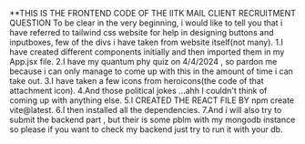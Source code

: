 **THIS IS THE FRONTEND CODE OF THE IITK MAIL CLIENT RECRUITMENT QUESTION
To be clear in the very beginning, i would like to tell you that i have referred to tailwind css website
for help in designing buttons and inputboxes, few of the divs i have taken from website itself(not many).
1.I have created different components initially and then imported them in my App.jsx file.
2.I have my quantum phy quiz on 4/4/2024 , so pardon me because i can only manage to come up with this in the amount of time i can take out.
3.I have taken a few icons from heroicons(the code of that attachment icon).
4.And those political jokes ...ahh I couldn't think of coming up with anything else.
5.I CREATED THE REACT FILE BY npm create vite@latest.
6.I then  installed all the dependencies.
7.And i will also try to submit the backend part , but their is some pblm with my mongodb instance
  so please if you want to check my backend just try to run it with your db.
